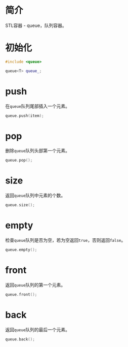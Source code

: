 # 简介

STL容器 - queue，队列容器。

# 初始化

```C++
#include <queue>

queue<T> queue_;
```

# push

在`queue`队列尾部插入一个元素。

```C++
queue.push(item);
```

# pop

删除`queue`队列头部第一个元素。

```C++
queue.pop();
```

# size

返回`queue`队列中元素的个数。

```C++
queue.size();
```

# empty

检查`queue`队列是否为空，若为空返回`true`，否则返回`false`。

```C++
queue.empty();
```

# front

返回`queue`队列的第一个元素。

```C++
queue.front();
```

# back

返回`queue`队列的最后一个元素。

```C++
queue.back();
```
